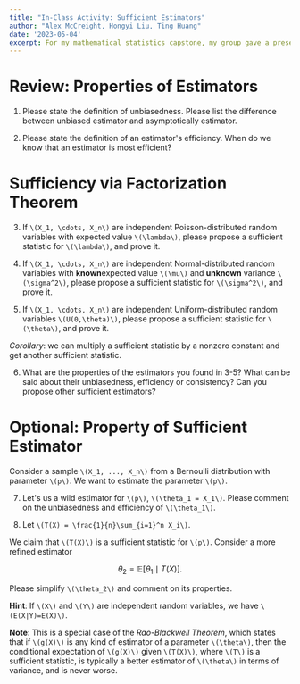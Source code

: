 ```yaml
---
title: "In-Class Activity: Sufficient Estimators"
author: "Alex McCreight, Hongyi Liu, Ting Huang"
date: '2023-05-04'
excerpt: For my mathematical statistics capstone, my group gave a presentation on sufficiency and the factorization theorem. After our presentation, we handed out the following worksheet to connect sufficiency to other properties of estimators and the Rao-Blackwell theorem.
---
```




# Review: Properties of Estimators

1. Please state the definition of unbiasedness. Please list the difference between unbiased estimator and asymptotically estimator. 

2. Please state the definition of an estimator's efficiency. When do we know that an estimator is most efficient?

# Sufficiency via Factorization Theorem

3. If `\(X_1, \cdots, X_n\)` are independent Poisson-distributed random variables with expected value `\(\lambda\)`, please propose a sufficient statistic for `\(\lambda\)`, and prove it. 

4. If `\(X_1, \cdots, X_n\)` are independent Normal-distributed random variables with **known**expected value `\(\mu\)` and **unknown** variance `\(\sigma^2\)`, please propose a sufficient statistic for `\(\sigma^2\)`, and prove it. 

    
5. If `\(X_1, \cdots, X_n\)` are independent Uniform-distributed random variables  `\(U(0,\theta)\)`, please propose a sufficient statistic for `\(\theta\)`, and prove it. 

*Corollary*: we can multiply a sufficient statistic by a nonzero constant and get another sufficient statistic.

6. What are the properties of the estimators you found in 3-5? What can be said about their unbiasedness, efficiency or consistency? Can you propose other sufficient estimators?

# Optional: Property of Sufficient Estimator

Consider a sample `\(X_1, ..., X_n\)` from a Bernoulli distribution with parameter `\(p\)`. We want to estimate the parameter `\(p\)`. 


7. Let's us a wild estimator for `\(p\)`, `\(\theta_1 = X_1\)`. Please comment on the unbiasedness and efficiency of `\(\theta_1\)`.

8. Let `\(T(X) = \frac{1}{n}\sum_{i=1}^n X_i\)`. 

We claim that `\(T(X)\)` is a sufficient statistic for `\(p\)`. Consider a more refined estimator

$$
\theta_2 = \mathbb{E}[\theta_1 \mid T(X)].
$$

Please simplify `\(\theta_2\)` and comment on its properties. 

**Hint**: If `\(X\)` and `\(Y\)` are independent random variables, we have `\(E(X|Y)=E(X)\)`.

**Note**: This is a special case of the *Rao-Blackwell Theorem*, which states that if `\(g(X)\)` is any kind of estimator of a parameter `\(\theta\)`, then the conditional expectation of `\(g(X)\)` given `\(T(X)\)`, where `\(T\)` is a sufficient statistic, is typically a better estimator of `\(\theta\)` in terms of variance, and is never worse.
